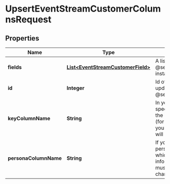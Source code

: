 

# UpsertEventStreamCustomerColumnsRequest


## Properties

| Name | Type | Description | Notes |
|------------ | ------------- | ------------- | -------------|
|**fields** | [**List&lt;EventStreamCustomerField&gt;**](EventStreamCustomerField.md) | A list of @see(EventStreamCustomerField) instances to upsert |  [optional] |
|**id** | **Integer** | Id of the event stream you want to update, obtained via @see(GetEventStreams) |  [optional] |
|**keyColumnName** | **String** | In your list of columns, you must specify which column contains the key field for your customer (for instance, email address).  If you do not, the loader rule created will expect a cxid to be provided |  [optional] |
|**personaColumnName** | **String** | If your data is going to have persona data, specify the column which holds the persona information.  Note that personas must be separated by a pipe character if there are multiples |  [optional] |



